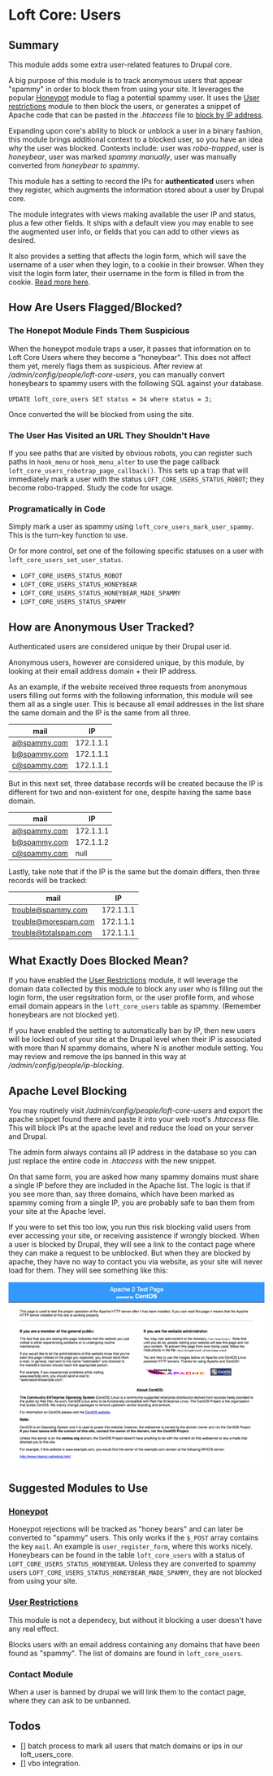 # Loft Core: Users

## Summary

This module adds some extra user-related features to Drupal core.

A big purpose of this module is to track anonymous users that appear "spammy" in order to block them from using your site.  It leverages the popular [Honeypot](https://www.drupal.org/project/honeypot) module to flag a potential spammy user.  It uses the [User restrictions](https://www.drupal.org/project/user_restrictions) module to then block the users, or generates a snippet of Apache code that can be pasted in the _.htaccess_ file to [block by IP address](http://www.htaccess-guide.com/deny-visitors-by-ip-address/).

Expanding upon core's ability to block or unblock a user in a binary fashion, this module brings additional context to a blocked user, so you have an idea _why_ the user was blocked.  Contexts include: user was _robo-trapped_, user is _honeybear_, user was marked _spammy manually_, user was manually converted from _honeybear to spammy_.

This module has a setting to record the IPs for **authenticated** users when they register, which augments the information stored about a user by Drupal core.

The module integrates with views making available the user IP and status, plus a few other fields.  It ships with a default view you may enable to see the augmented user info, or fields that you can add to other views as desired.

It also provides a setting that affects the login form, which will save the username of a user when they login, to a cookie in their browser.  When they visit the login form later, their username in the form is filled in from the cookie. [Read more here](remember_users.md).

## How Are Users Flagged/Blocked?

### The Honepot Module Finds Them Suspicious

When the honeypot module traps a user, it passes that information on to Loft Core Users where they become a "honeybear".  This does not affect them yet, merely flags them as suspicious.  After review at _/admin/config/people/loft-core-users_, you can manually convert honeybears to spammy users with the following SQL against your database.

    UPDATE loft_core_users SET status = 34 where status = 3;
    
    
    
Once converted the will be blocked from using the site.
    
### The User Has Visited an URL They Shouldn't Have

If you see paths that are visited by obvious robots, you can register such paths in `hook_menu` or `hook_menu_alter` to use the page callback `loft_core_users_robotrap_page_callback()`.  This sets up a trap that will immediately mark a user with the status `LOFT_CORE_USERS_STATUS_ROBOT`; they become robo-trapped.  Study the code for usage.

### Programatically in Code

Simply mark a user as spammy using `loft_core_users_mark_user_spammy`.  This is the turn-key function to use.

Or for more control, set one of the following specific statuses on a user with `loft_core_users_set_user_status`.

* `LOFT_CORE_USERS_STATUS_ROBOT`
* `LOFT_CORE_USERS_STATUS_HONEYBEAR`
* `LOFT_CORE_USERS_STATUS_HONEYBEAR_MADE_SPAMMY`
* `LOFT_CORE_USERS_STATUS_SPAMMY`

## How are Anonymous User Tracked?

Authenticated users are considered unique by their Drupal user id.  

Anonymous users, however are considered unique, by this module, by looking at their email address domain + their IP address.

As an example, if the website received three requests from anonymous users filling out forms with the following information, this module will see them all as a single user.  This is because all email addresses in the list share the same domain and the IP is the same from all three.

| mail | IP |
|----------|----------|
| a@spammy.com | 172.1.1.1 |
| b@spammy.com | 172.1.1.1 |
| c@spammy.com | 172.1.1.1 |

But in this next set, three database records will be created because the IP is different for two and non-existent for one, despite having the same base domain.

| mail | IP |
|----------|----------|
| a@spammy.com | 172.1.1.1 |
| b@spammy.com | 172.1.1.2 |
| c@spammy.com | null |

Lastly, take note that if the IP is the same but the domain differs, then three records will be tracked:

| mail | IP |
|----------|----------|
| trouble@spammy.com | 172.1.1.1 |
| trouble@morespam.com | 172.1.1.1 |
| trouble@totalspam.com | 172.1.1.1 |

## What Exactly Does Blocked Mean?

If you have enabled the [User Restrictions](https://www.drupal.org/project/user_restrictions) module, it will leverage the domain data collected by this module to block any user who is filling out the login form, the user regsitration form, or the user profile form, and whose email domain appears in the `loft_core_users` table as spammy. (Remember honeybears are not blocked yet).

If you have enabled the setting to automatically ban by IP, then new users will be locked out of your site at the Drupal level when their IP is associated with more than N spammy domains, where N is another module setting.  You may review and remove the ips banned in this way at _/admin/config/people/ip-blocking_.

## Apache Level Blocking

You may routinely visit _/admin/config/people/loft-core-users_ and export the apache snippet found there and paste it into your web root's _.htaccess_ file.  This will block IPs at the apache level and reduce the load on your server and Drupal.

The admin form always contains all IP address in the database so you can just replace the entire code in _.htaccess_ with the new snippet.

On that same form, you are asked how many spammy domains must share a single IP before they are included in the Apache list.  The logic is that if you see more than, say three domains, which have been marked as spammy coming from a single IP, you are probably safe to ban them from your site at the Apache level.

If you were to set this too low, you run this risk blocking valid users from ever accessing your site, or receiving assistence if wrongly blocked.  When a user is blocked by Drupal, they will see a link to the contact page where they can make a request to be unblocked.  But when they are blocked by apache, they have no way to contact you via website, as your site will never load for them.  They will see something like this:

![Apache blocking](images/users-apache.png)

## Suggested Modules to Use

### [Honeypot](https://www.drupal.org/project/honeypot)

Honeypot rejections will be tracked as "honey bears" and can later be converted to "spammy" users.  This only works if the `$_POST` array contains the key `mail`.  An example is `user_register_form`, where this works nicely.  Honeybears can be found in the table `loft_core_users` with a status of `LOFT_CORE_USERS_STATUS_HONEYBEAR`.  Unless they are converted to spammy users `LOFT_CORE_USERS_STATUS_HONEYBEAR_MADE_SPAMMY`, they are not blocked from using your site.

### [User Restrictions](https://www.drupal.org/project/user_restrictions)

This module is not a dependecy, but without it blocking a user doesn't have any real effect.

Blocks users with an email address containing any domains that have been found as "spammy".  The list of domains are found in `loft_core_users`.

### Contact Module

When a user is banned by drupal we will link them to the contact page, where they can ask to be unbanned.

## Todos

- [] batch process to mark all users that match domains or ips in our loft_users_core.
- [] vbo integration.
